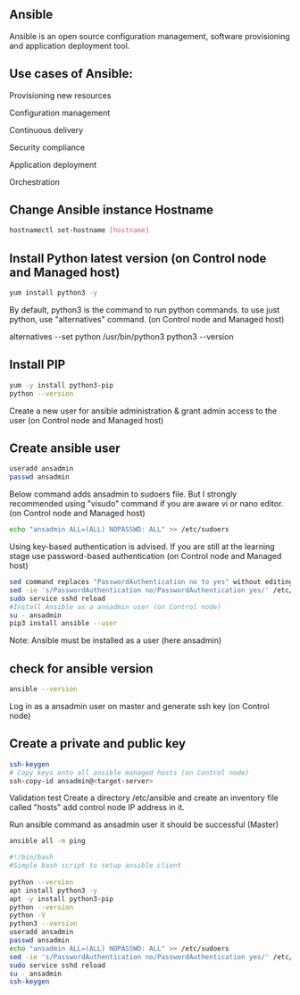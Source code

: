 

## Ansible 

Ansible is an open source configuration management, software provisioning and application deployment tool.


## Use cases of Ansible:

Provisioning new resources

Configuration management

Continuous delivery

Security compliance

Application deployment

Orchestration

## Change Ansible instance Hostname
```bash
hostnamectl set-hostname [hostname] 
```

## Install Python latest version (on Control node and Managed host)

```bash
yum install python3 -y
```
By default, python3 is the command to run python commands. to use just python, use "alternatives" command. (on Control node and Managed host)

alternatives --set python /usr/bin/python3
python3 --version

## Install PIP 
```bash
yum -y install python3-pip
python --version
```
Create a new user for ansible administration & grant admin access to the user (on Control node and Managed host)

## Create ansible user 
```bash
useradd ansadmin
passwd ansadmin
```

Below command adds ansadmin to sudoers file. But I strongly recommended using "visudo" command if you are aware vi or nano editor. (on Control node and Managed host)
```bash
echo "ansadmin ALL=(ALL) NOPASSWD: ALL" >> /etc/sudoers
```

Using key-based authentication is advised. If you are still at the learning stage use password-based authentication (on Control node and Managed host)

```bash
sed command replaces "PasswordAuthentication no to yes" without editing file 
sed -ie 's/PasswordAuthentication no/PasswordAuthentication yes/' /etc/ssh/sshd_config
sudo service sshd reload
#Install Ansible as a ansadmin user (on Control node)
su - ansadmin
pip3 install ansible --user
```
Note: Ansible must be installed as a user (here ansadmin)

## check for ansible version

```bash
ansible --version
```

Log in as a ansadmin user on master and generate ssh key (on Control node)

## Create a private and public key
```bash
ssh-keygen
# Copy keys onto all ansible managed hosts (on Control node)
ssh-copy-id ansadmin@<target-server>
```
Validation test
Create a directory /etc/ansible and create an inventory file called "hosts" add control node IP address in it.

Run ansible command as ansadmin user it should be successful (Master)
```bash
ansible all -m ping
```
```bash
#!/bin/bash
#Simple bash script to setup ansible client
   
python --version
apt install python3 -y
apt -y install python3-pip
python --version
python -V
python3 --version
useradd ansadmin
passwd ansadmin
echo "ansadmin ALL=(ALL) NOPASSWD: ALL" >> /etc/sudoers
sed -ie 's/PasswordAuthentication no/PasswordAuthentication yes/' /etc/ssh/sshd_config
sudo service sshd reload
su - ansadmin
ssh-keygen
```
